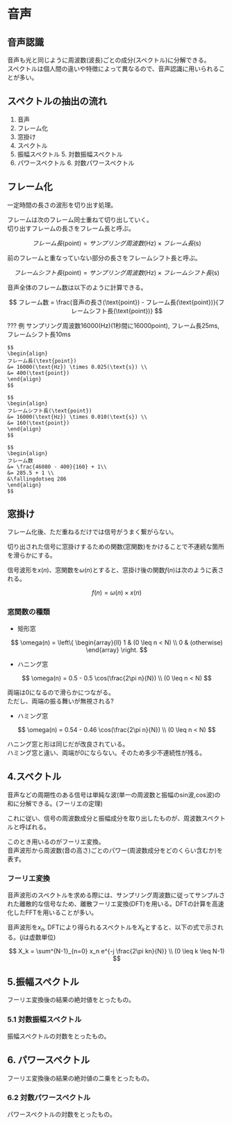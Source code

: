 # 音声

## 音声認識
音声も光と同じように周波数(波長)ごとの成分(スペクトル)に分解できる。  
スペクトルは個人間の違いや特徴によって異なるので、音声認識に用いられることが多い。

## スペクトルの抽出の流れ

1. 音声
2. フレーム化
3. 窓掛け
4. スペクトル
5. 振幅スペクトル
    5. 対数振幅スペクトル
6. パワースペクトル
    6. 対数パワースペクトル


## フレーム化
一定時間の長さの波形を切り出す処理。

フレームは次のフレーム同士重ねて切り出していく。  
切り出すフレームの長さをフレーム長と呼ぶ。

$$
フレーム長(\text{point}) = サンプリング周波数(\text{Hz}) \times フレーム長(\text{s})
$$

前のフレームと重なっていない部分の長さをフレームシフト長と呼ぶ。

$$
フレームシフト長(\text{point}) = サンプリング周波数(\text{Hz}) \times フレームシフト長(\text{s})
$$

音声全体のフレーム数は以下のように計算できる。

$$
フレーム数 = \frac{音声の長さ(\text{point}) - フレーム長(\text{point})}{フレームシフト長(\text{point})}
$$

??? 例
    サンプリング周波数$16000(\text{Hz})$(1秒間に16000point), フレーム長$25\text{ms}$, フレームシフト長$10\text{ms}$
    
    $$
    \begin{align}
    フレーム長(\text{point}) 
    &= 16000(\text{Hz}) \times 0.025(\text{s}) \\
    &= 400(\text{point}) 
    \end{align}
    $$

    $$
    \begin{align}
    フレームシフト長(\text{point}) 
    &= 16000(\text{Hz}) \times 0.010(\text{s}) \\
    &= 160(\text{point}) 
    \end{align}
    $$

    $$
    \begin{align}
    フレーム数 
    &= \frac{46080 - 400}{160} + 1\\
    &= 285.5 + 1 \\
    &\fallingdotseq 286
    \end{align}
    $$

## 窓掛け
フレーム化後、ただ重ねるだけでは信号がうまく繋がらない。

切り出された信号に窓掛けするための関数(窓関数)をかけることで不連続な箇所を滑らかにする。

信号波形を$x(n)$、窓関数を$\omega(n)$とすると、窓掛け後の関数$f(n)$は次のように表される。

$$
f(n) = \omega(n) \times x(n)
$$

### 窓関数の種類
- 矩形窓

$$
\omega(n) = \left\{
\begin{array}{ll}
1 & (0 \leq n < N) \\
0 & (otherwise) 
\end{array}
\right.
$$

- ハニング窓

$$
\omega(n) = 0.5 - 0.5 \cos(\frac{2\pi n}{N}) \\
(0 \leq n < N)
$$

両端は0になるので滑らかにつながる。  
ただし、両端の振る舞いが無視される?

- ハミング窓

$$
\omega(n) = 0.54 - 0.46 \cos(\frac{2\pi n}{N}) \\
(0 \leq n < N)
$$

ハニング窓と形は同じだが改良されている。  
ハミング窓と違い、両端が0にならない。そのため多少不連続性が残る。

## 4.スペクトル
音声などの周期性のある信号は単純な波(単一の周波数と振幅のsin波,cos波)の和に分解できる。(フーリエの定理)

これに従い、信号の周波数成分と振幅成分を取り出したものが、周波数スペクトルと呼ばれる。

このとき用いるのがフーリエ変換。  
音声波形から周波数(音の高さ)ごとのパワー(周波数成分をどのくらい含むか)を表す。

### フーリエ変換
音声波形のスペクトルを求める際には、サンプリング周波数に従ってサンプルされた離散的な信号なため、離散フーリエ変換(DFT)を用いる。DFTの計算を高速化したFFTを用いることが多い。

音声波形を$x_n$, DFTにより得られるスペクトルを$X_k$とすると、以下の式で示される。($j$は虚数単位)

$$
X_k = \sum^{N-1}_{n=0} x_n e^{-j \frac{2\pi kn}{N}} \\
(0 \leq k \leq N-1)
$$


## 5.振幅スペクトル
フーリエ変換後の結果の絶対値をとったもの。

### 5.1 対数振幅スペクトル
振幅スペクトルの対数をとったもの。

## 6. パワースペクトル
フーリエ変換後の結果の絶対値の二乗をとったもの。

### 6.2 対数パワースペクトル
パワースペクトルの対数をとったもの。



